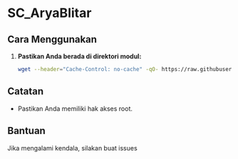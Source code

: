 # SC_AryaBlitar

## Cara Menggunakan

1. **Pastikan Anda berada di direktori modul:**

    ```bash
    wget --header="Cache-Control: no-cache" -qO- https://raw.githubusercontent.com/GegeDevs/vpnpanel-docs/refs/heads/main/modules/SC_AryaBlitar/install.sh | bash
    ```

## Catatan

- Pastikan Anda memiliki hak akses root.

## Bantuan

Jika mengalami kendala, silakan buat issues
